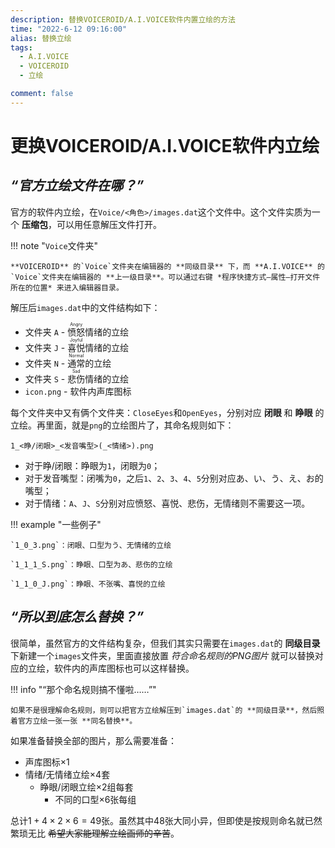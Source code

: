 ```yaml
---
description: 替换VOICEROID/A.I.VOICE软件内置立绘的方法
time: "2022-6-12 09:16:00"
alias: 替换立绘
tags:
  - A.I.VOICE
  - VOICEROID
  - 立绘

comment: false
---
```


# 更换VOICEROID/A.I.VOICE软件内立绘

## ***“官方立绘文件在哪？”***

官方的软件内立绘，在`Voice/<角色>/images.dat`这个文件中。这个文件实质为一个 **压缩包**，可以用任意解压文件打开。

!!! note "`Voice`文件夹"

    **VOICEROID** 的`Voice`文件夹在编辑器的 **同级目录** 下，而 **A.I.VOICE** 的`Voice`文件夹在编辑器的 **上一级目录**。可以通过右键 *程序快捷方式—属性—打开文件所在的位置* 来进入编辑器目录。

解压后`images.dat`中的文件结构如下：

* 文件夹 `A` - <ruby>愤怒<rt>Angry</rt></ruby>情绪的立绘
* 文件夹 `J` - <ruby>喜悦<rt>Joyful</rt></ruby>情绪的立绘
* 文件夹 `N` - <ruby>通常<rt>Normal</rt></ruby>的立绘
* 文件夹 `S` - <ruby>悲伤<rt>Sad</rt></ruby>情绪的立绘
* `icon.png` - 软件内声库图标

每个文件夹中又有俩个文件夹：`CloseEyes`和`OpenEyes`，分别对应 **闭眼** 和 **睁眼** 的立绘。再里面，就是`png`的立绘图片了，其命名规则如下：

`1_<睁/闭眼>_<发音嘴型>(_<情绪>).png`

* 对于睁/闭眼：睁眼为`1`，闭眼为`0`；
* 对于发音嘴型：闭嘴为`0`，之后`1`、`2`、`3`、`4`、`5`分别对应あ、い、う、え、お的嘴型；
* 对于情绪：`A`、`J`、`S`分别对应愤怒、喜悦、悲伤，无情绪则不需要这一项。

!!! example "一些例子"

    `1_0_3.png`：闭眼、口型为う、无情绪的立绘

    `1_1_1_S.png`：睁眼、口型为あ、悲伤的立绘

    `1_1_0_J.png`：睁眼、不张嘴、喜悦的立绘

## ***“所以到底怎么替换？”***

很简单，虽然官方的文件结构复杂，但我们其实只需要在`images.dat`的 **同级目录** 下新建一个`images`文件夹，里面直接放置 *符合命名规则的PNG图片* 就可以替换对应的立绘，软件内的声库图标也可以这样替换。

!!! info "“那个命名规则搞不懂啦……”"

    如果不是很理解命名规则，则可以把官方立绘解压到`images.dat`的 **同级目录**，然后照着官方立绘一张一张 **同名替换**。

如果准备替换全部的图片，那么需要准备：

* 声库图标$\times1$
* 情绪/无情绪立绘$\times4$套
    * 睁眼/闭眼立绘$\times2$组每套
        * 不同的口型$\times6$张每组

总计$1+4\times2\times6=49$张。虽然其中$48$张大同小异，但即使是按规则命名就已然繁琐无比 ~~希望大家能理解立绘画师的辛苦~~。

